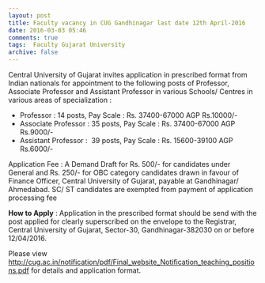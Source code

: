 ```yaml
---
layout: post
title: Faculty vacancy in CUG Gandhinagar last date 12th April-2016   
date: 2016-03-03 05:46
comments: true
tags:  Faculty Gujarat University 
archive: false
---
```

Central University of Gujarat invites application in prescribed format from Indian nationals for appointment to the following posts of Professor, Associate Professor and Assistant Professor in various Schools/ Centres in various areas of specialization : 


- Professor : 14 posts, Pay Scale : Rs. 37400-67000 AGP Rs.10000/-
- Associate Professor : 35 posts, Pay Scale : Rs. 37400-67000 AGP Rs.9000/-
- Assistant Professor :  39 posts, Pay Scale : Rs. 15600-39100 AGP Rs.6000/-

Application Fee : A Demand Draft for Rs. 500/- for candidates under General and Rs. 250/- for OBC category candidates drawn in favour of Finance Officer, Central University of Gujarat, payable at Gandhinagar/ Ahmedabad. SC/ ST candidates are exempted from payment of application processing fee 

**How to Apply** : Application in the prescribed format should be send with the post applied for clearly superscribed on the envelope to the Registrar, Central University of Gujarat, Sector-30, Gandhinagar-382030 on or before 12/04/2016.

Please view <http://cug.ac.in/notification/pdf/Final_website_Notification_teaching_positions.pdf> for details and application format. 



